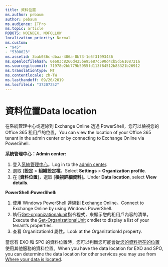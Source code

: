 ```yaml
---
title: 資料位置
ms.author: pebaum
author: pebaum
ms.audience: ITPro
ms.topic: article
ROBOTS: NOINDEX, NOFOLLOW
localization_priority: Normal
ms.custom:
- "945"
- "5300023"
ms.assetid: 3bab036c-dbaa-406a-8b73-1e5f31993436
ms.openlocfilehash: 0e683c8266d425be95e87c590d4cb5d56108721a
ms.sourcegitcommit: 71978e2bb779b5955fd113f84512b83321b26912
ms.translationtype: MT
ms.contentlocale: zh-TW
ms.lasthandoff: 09/26/2019
ms.locfileid: "37207252"
---
```

# <a name="data-location"></a><span data-ttu-id="3e4b2-102">資料位置</span><span class="sxs-lookup"><span data-stu-id="3e4b2-102">Data location</span></span>

<span data-ttu-id="3e4b2-103">在系統管理中心或連線到 Exchange Online 透過 PowerShell，您可以檢視您的 Office 365 租用戶的位置。</span><span class="sxs-lookup"><span data-stu-id="3e4b2-103">You can view the location of your Office 365 tenant in the admin center or by connecting to Exchange Online via PowerShell.</span></span>


<span data-ttu-id="3e4b2-104">**系統管理中心：**</span><span class="sxs-lookup"><span data-stu-id="3e4b2-104">**Admin center:**</span></span>
1. <span data-ttu-id="3e4b2-105">登入[系統管理中心](https://admin.microsoft.com/Adminportal/Home)。</span><span class="sxs-lookup"><span data-stu-id="3e4b2-105">Log in to the [admin center](https://admin.microsoft.com/Adminportal/Home).</span></span>
2. <span data-ttu-id="3e4b2-106">選取 [**設定** > **組織設定檔**。</span><span class="sxs-lookup"><span data-stu-id="3e4b2-106">Select **Settings** > **Organization profile**.</span></span>
3. <span data-ttu-id="3e4b2-107">在 [**資料位置**]，選取 [**檢視詳細資料**]。</span><span class="sxs-lookup"><span data-stu-id="3e4b2-107">Under **Data location**, select **View details**.</span></span>


<span data-ttu-id="3e4b2-108">**PowerShell:**</span><span class="sxs-lookup"><span data-stu-id="3e4b2-108">**PowerShell:**</span></span>
1. <span data-ttu-id="3e4b2-109">使用 Windows PowerShell 連線到 Exchange Online。</span><span class="sxs-lookup"><span data-stu-id="3e4b2-109">Connect to Exchange Online by using Windows PowerShell.</span></span>
2. <span data-ttu-id="3e4b2-110">執行[Get-organizationalunit](https://docs.microsoft.com/en-us/powershell/module/exchange/active-directory/get-organizationalunit)指令程式，來顯示您的租用戶內容的清單。</span><span class="sxs-lookup"><span data-stu-id="3e4b2-110">Execute the [Get-OrganizationalUnit](https://docs.microsoft.com/en-us/powershell/module/exchange/active-directory/get-organizationalunit) cmdlet to display a list of your tenant’s properties.</span></span> 
3. <span data-ttu-id="3e4b2-111">查看 OrganizationId 屬性。</span><span class="sxs-lookup"><span data-stu-id="3e4b2-111">Look at the OrganizationId property.</span></span>

<span data-ttu-id="3e4b2-112">當您有 EXO 和 SPO 的資料位置時，您可以判斷您可能會從[您的資料所在的位置](https://products.office.com/where-is-your-data-located)使用其他服務的資料位置。</span><span class="sxs-lookup"><span data-stu-id="3e4b2-112">When you have the data location for EXO and SPO, you can determine the data location for other services you may use from [Where your data is located](https://products.office.com/where-is-your-data-located).</span></span>